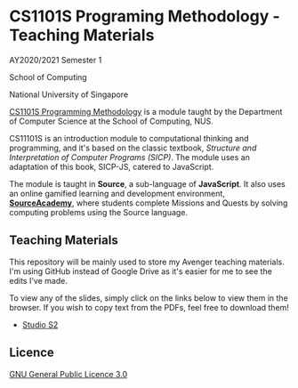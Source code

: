 # CS1101S Programing Methodology - Teaching Materials

AY2020/2021 Semester 1

School of Computing

National University of Singapore


[CS1101S Programming Methodology](https://www.comp.nus.edu.sg/~cs1101s/ "Module page") is a module taught by the Department of Computer Science at the School of Computing, NUS. 

CS11101S is an introduction module to computational thinking and programming, and it's based on the classic textbook, _Structure and Interpretation of Computer Programs (SICP)_. The module uses an adaptation of this book, SICP-JS, catered to JavaScript.

The module is taught in **Source**, a sub-language of **JavaScript**. It also
uses an online gamified learning and development environment, [**SourceAcademy**](https://sourceacademy.nus.edu.sg/ "SourceAcademy"), where students complete Missions and Quests by solving computing problems using the Source language.


## Teaching Materials

This repository will be mainly used to store my Avenger teaching materials. I'm
using GitHub instead of Google Drive as it's easier for me to see the edits I've
made.

To view any of the slides, simply click on the links below to view them in the
browser. If you wish to copy text from the PDFs, feel free to download them!

- [Studio S2](https://github.com/howtoosee/CS1101S_AY2021S1_TA/blob/master/studio_slides/studio_2_slides.pdf)


## Licence
[GNU General Public Licence 3.0](https://github.com/howtoosee/CS1101S_AY2021S1_TA/blob/master/LICENSE)


